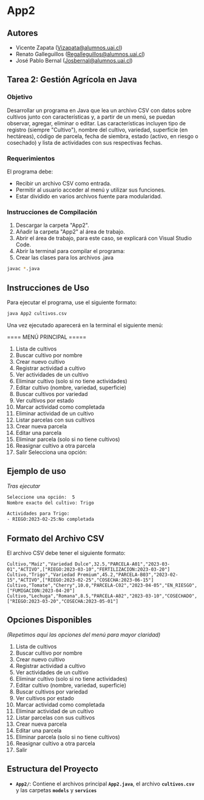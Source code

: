 # App2

## Autores
- Vicente Zapata (Vizapata@alumnos.uai.cl)
- Renato Galleguillos (Regalleguillos@alumnos.uai.cl)
- José Pablo Bernal (Josbernal@alumnos.uai.cl)

## Tarea 2: Gestión Agrícola en Java

### Objetivo
Desarrollar un programa en Java que lea un archivo CSV con datos sobre cultivos junto con características y, a partir de un menú, se puedan observar, agregar, eliminar o editar. Las características incluyen tipo de registro (siempre "Cultivo"), nombre del cultivo, variedad, superficie (en hectáreas), código de parcela, fecha de siembra, estado (activo, en riesgo o cosechado) y lista de actividades con sus respectivas fechas.

### Requerimientos
El programa debe:

- Recibir un archivo CSV como entrada.
- Permitir al usuario acceder al menú y utilizar sus funciones.
- Estar dividido en varios archivos fuente para modularidad.

### Instrucciones de Compilación
1. Descargar la carpeta "App2".
2. Añadir la carpeta "App2" al área de trabajo.
3. Abrir el área de trabajo, para este caso, se explicará con Visual Studio Code.
4. Abrir la terminal para compilar el programa:
5. Crear las clases para los archivos .java
```bash
javac *.java
```

## Instrucciones de Uso
Para ejecutar el programa, use el siguiente formato:
```bash
java App2 cultivos.csv
```
Una vez ejecutado aparecerá en la terminal el siguiente menú:

==== MENÚ PRINCIPAL =====
1. Lista de cultivos
2. Buscar cultivo por nombre
3. Crear nuevo cultivo
4. Registrar actividad a cultivo
5. Ver actividades de un cultivo
6. Eliminar cultivo (solo si no tiene actividades)
7. Editar cultivo (nombre, variedad, superficie)
8. Buscar cultivos por variedad
9. Ver cultivos por estado
10. Marcar actividad como completada
11. Eliminar actividad de un cultivo
12. Listar parcelas con sus cultivos
13. Crear nueva parcela
14. Editar una parcela
15. Eliminar parcela (solo si no tiene cultivos)
16. Reasignar cultivo a otra parcela
17. Salir
Selecciona una opción: 

## Ejemplo de uso
*Tras ejecutar*
```bash
Seleccione una opción:  5
Nombre exacto del cultivo: Trigo
```
```bash
Actividades para Trigo:
- RIEGO:2023-02-25:No completada
```

## Formato del Archivo CSV
El archivo CSV debe tener el siguiente formato:
```csv
Cultivo,"Maíz","Variedad Dulce",32.5,"PARCELA-A01","2023-03-01","ACTIVO",["RIEGO:2023-03-10","FERTILIZACION:2023-03-20"]
Cultivo,"Trigo","Variedad Premium",45.2,"PARCELA-B03","2023-02-15","ACTIVO",["RIEGO:2023-02-25","COSECHA:2023-06-15"]
Cultivo,"Tomate","Cherry",10.0,"PARCELA-C02","2023-04-05","EN_RIESGO",["FUMIGACION:2023-04-20"]
Cultivo,"Lechuga","Romana",8.5,"PARCELA-A02","2023-03-10","COSECHADO",["RIEGO:2023-03-20","COSECHA:2023-05-01"]
```
## Opciones Disponibles
*(Repetimos aquí las opciones del menú para mayor claridad)*

1. Lista de cultivos
2. Buscar cultivo por nombre
3. Crear nuevo cultivo
4. Registrar actividad a cultivo
5. Ver actividades de un cultivo
6. Eliminar cultivo (solo si no tiene actividades)
7. Editar cultivo (nombre, variedad, superficie)
8. Buscar cultivos por variedad
9. Ver cultivos por estado
10. Marcar actividad como completada
11. Eliminar actividad de un cultivo
12. Listar parcelas con sus cultivos
13. Crear nueva parcela
14. Editar una parcela
15. Eliminar parcela (solo si no tiene cultivos)
16. Reasignar cultivo a otra parcela
17. Salir

## Estructura del Proyecto
- **`App2/`**: Contiene el archivos principal **`App2.java`**, el archivo **`cultivos.csv`** y las carpetas **`models`** y **`services`**

